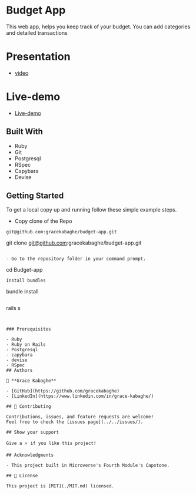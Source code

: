 

# Budget App

This web app, helps you keep track of your budget. You can add categories and detailed transactions

# Presentation

- [video](https://www.loom.com/share/5eb01e7f3d694d7095f0feea12161fdf)

# Live-demo

- [Live-demo](https://railsbudgeting.herokuapp.com/)

## Built With

- Ruby
- Git
- Postgresql
- RSpec
- Capybara
- Devise

## Getting Started

To get a local copy up and running follow these simple example steps.

- Copy clone of the Repo

```
git@github.com:gracekabaghe/budget-app.git
```
git clone git@github.com:gracekabaghe/budget-app.git
```

- Go to the repository folder in your command prompt.

```
cd Budget-app
```
Install bundles

```
bundle install
```

```
rails s
```


### Prerequisites

- Ruby
- Ruby on Rails
- Postgresql
- capybara
- devise
- RSpec
## Authors

👤 **Grace Kabaghe**

- [GitHub](https://github.com/gracekabaghe)
- [LinkedIn](https://www.linkedin.com/in/grace-kabaghe/)

## 🤝 Contributing

Contributions, issues, and feature requests are welcome!
Feel free to check the [issues page](../../issues/).

## Show your support

Give a ⭐️ if you like this project!

## Acknowledgments

- This project built in Microverse's Fourth Module's Capstone.

## 📝 License

This project is [MIT](./MIT.md) licensed.